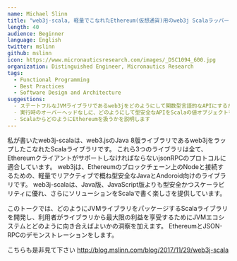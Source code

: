```yaml
---
name: Michael Slinn
title: "web3j-scala, 軽量でこなれたEthereum(仮想通貨)用のweb3j Scalaラッパー"
length: 40
audience: Beginner
language: English
twitter: mslinn
github: mslinn
icon: https://www.micronauticsresearch.com/images/_DSC1094_600.jpg
organization: Distinguished Engineer, Micronautics Research
tags:
  - Functional Programming
  - Best Practices
  - Software Design and Architecture
suggestions:
  - ステートフルなJVMライブラリであるweb3jをどのようにして関数型言語的なAPIにするかを説明します
  - 実行時のオーバーヘッドなしに、どのようにして型安全なAPIをScalaの値オブジェクトを使って実現するかを説明します
  - ScalaからどのようにEthereumを扱うかを説明します
---
```

私が書いたweb3j-scalaは、web3.jsのJava 8版ライブラリであるweb3jをラップしたこなれたScalaライブラリです。
これら3つのライブラリは全て、EthereumクライアントがサポートしなければならないjsonRPCのプロトコルに適合しています。
web3jは、Ethereumのブロックチェーン上のNodeと接続するための、軽量でリアクティブで概ね型安全なJavaとAndoroid向けのライブラリです。
web3j-scalaは、Java版、JavaScript版よりも型安全かつスケーラビリティに優れ、さらにソリューションをScalaで書く楽しさを提供しています。

このトークでは、どのようにJVMライブラリをパッケージするScalaライブラリを開発し、利用者がライブラリから最大限の利益を享受するためにJVMエコシステムとどのように向き合えばよいかの洞察を加えます。
EthereumとJSON-RPCのデモンストレーションをします。

こちらも是非見て下さい http://blog.mslinn.com/blog/2017/11/29/web3j-scala
